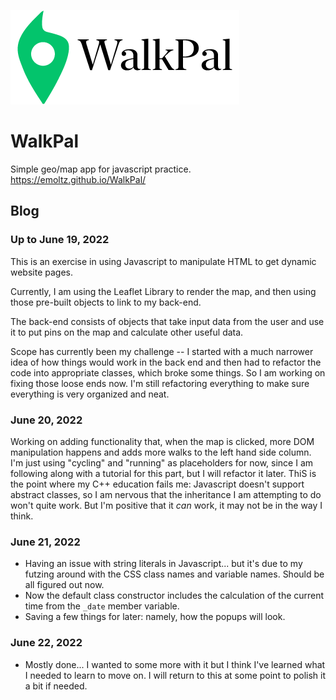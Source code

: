 ![](images/logo_black.png)
# WalkPal

Simple geo/map app for javascript practice. https://emoltz.github.io/WalkPal/

## Blog
### Up to June 19, 2022
<p>
This is an exercise in using Javascript to manipulate HTML to get dynamic website pages.

Currently, I am using the Leaflet Library to render the map, and then using those pre-built objects to link to my back-end.
</p>
<p>
The back-end consists of objects that take input data from the user and use it to put pins on the map and calculate other useful data.
</p>
<p>
Scope has currently been my challenge -- I started with a much narrower idea of how things would work in the back end and then had to refactor the code into appropriate classes, which broke some things. So I am working on fixing those loose ends now.
I'm still refactoring everything to make sure everything is very organized and neat.</p>

### June 20, 2022

Working on adding functionality that, when the map is clicked, more DOM manipulation happens and adds more walks to the left hand side column. I'm just using "cycling" and "running" as placeholders for now, since I am following along with a tutorial for this part, but I will refactor it later.
ThiS is the point where my C++ education fails me: Javascript doesn't support abstract classes, so I am nervous that the inheritance I am attempting to do won't quite work. But I'm positive that it *can* work, it may not be in the way I think. 

### June 21, 2022

* Having an issue with string literals in Javascript... but it's due to my futzing around with the CSS class names and variable names. Should be all figured out now.
* Now the default class constructor includes the calculation of the current time from the `_date` member variable. 
* Saving a few things for later: namely, how the popups will look. 

### June 22, 2022
* Mostly done... I wanted to some more with it but I think I've learned what I needed to learn to move on. I will return to this at some point to polish it a bit if needed. 